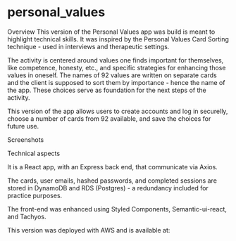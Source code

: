 # personal_values

Overview
This version of the Personal Values app was build is meant to highlight technical skills. It was inspired by the Personal Values Card Sorting technique - used in interviews and therapeutic settings. 

The activity is centered around values one finds important for themselves, like competence, honesty, etc., and specific strategies for enhancing those values in oneself. The names of 92 values are written on separate cards and the client is supposed to sort them by importance - hence the name of the app. These choices serve as foundation for the next steps of the activity.

This version of the app allows users to create accounts and log in securelly, choose a number of cards from 92 available, and save the choices for future use. 


Screenshots


Technical aspects

It is a React app, with an Express back end, that communicate via Axios. 

The cards, user emails, hashed passwords, and completed sessions are stored in DynamoDB and RDS (Postgres) - a redundancy included for practice purposes.

The front-end was enhanced using Styled Components, Semantic-ui-react, and Tachyos.

This version was deployed with AWS and is available at: 

